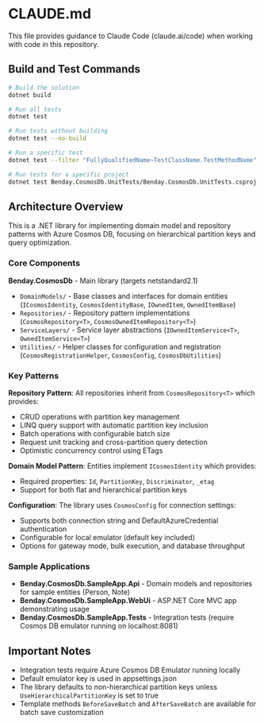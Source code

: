 # CLAUDE.md

This file provides guidance to Claude Code (claude.ai/code) when working with code in this repository.

## Build and Test Commands

```bash
# Build the solution
dotnet build

# Run all tests
dotnet test

# Run tests without building
dotnet test --no-build

# Run a specific test
dotnet test --filter "FullyQualifiedName~TestClassName.TestMethodName"

# Run tests for a specific project
dotnet test Benday.CosmosDb.UnitTests/Benday.CosmosDb.UnitTests.csproj
```

## Architecture Overview

This is a .NET library for implementing domain model and repository patterns with Azure Cosmos DB, focusing on hierarchical partition keys and query optimization.

### Core Components

**Benday.CosmosDb** - Main library (targets netstandard2.1)
- `DomainModels/` - Base classes and interfaces for domain entities (`ICosmosIdentity`, `CosmosIdentityBase`, `IOwnedItem`, `OwnedItemBase`)
- `Repositories/` - Repository pattern implementations (`CosmosRepository<T>`, `CosmosOwnedItemRepository<T>`)
- `ServiceLayers/` - Service layer abstractions (`IOwnedItemService<T>`, `OwnedItemService<T>`)
- `Utilities/` - Helper classes for configuration and registration (`CosmosRegistrationHelper`, `CosmosConfig`, `CosmosDbUtilities`)

### Key Patterns

**Repository Pattern**: All repositories inherit from `CosmosRepository<T>` which provides:
- CRUD operations with partition key management
- LINQ query support with automatic partition key inclusion
- Batch operations with configurable batch size
- Request unit tracking and cross-partition query detection
- Optimistic concurrency control using ETags

**Domain Model Pattern**: Entities implement `ICosmosIdentity` which provides:
- Required properties: `Id`, `PartitionKey`, `Discriminator`, `_etag`
- Support for both flat and hierarchical partition keys

**Configuration**: The library uses `CosmosConfig` for connection settings:
- Supports both connection string and DefaultAzureCredential authentication
- Configurable for local emulator (default key included)
- Options for gateway mode, bulk execution, and database throughput

### Sample Applications

- **Benday.CosmosDb.SampleApp.Api** - Domain models and repositories for sample entities (Person, Note)
- **Benday.CosmosDb.SampleApp.WebUi** - ASP.NET Core MVC app demonstrating usage
- **Benday.CosmosDb.SampleApp.Tests** - Integration tests (require Cosmos DB emulator running on localhost:8081)

## Important Notes

- Integration tests require Azure Cosmos DB Emulator running locally
- Default emulator key is used in appsettings.json
- The library defaults to non-hierarchical partition keys unless `UseHierarchicalPartitionKey` is set to true
- Template methods `BeforeSaveBatch` and `AfterSaveBatch` are available for batch save customization